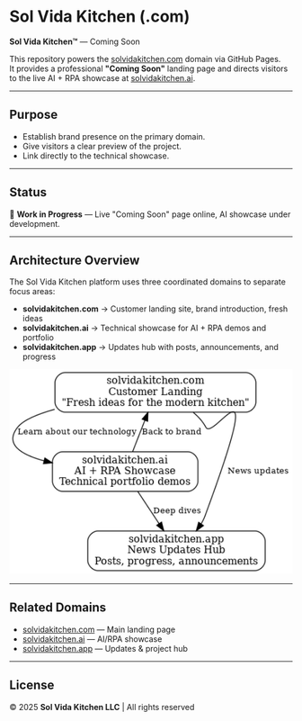 # Sol Vida Kitchen (.com)

**Sol Vida Kitchen™** — Coming Soon  

This repository powers the [solvidakitchen.com](https://solvidakitchen.com) domain via GitHub Pages.  
It provides a professional **"Coming Soon"** landing page and directs visitors to the live AI + RPA showcase at [solvidakitchen.ai](https://solvidakitchen.ai).  

---

## Purpose
- Establish brand presence on the primary domain.  
- Give visitors a clear preview of the project.  
- Link directly to the technical showcase.  

---

## Status
🚧 **Work in Progress** — Live "Coming Soon" page online, AI showcase under development.  

---
## Architecture Overview

The Sol Vida Kitchen platform uses three coordinated domains to separate focus areas:

- **solvidakitchen.com** → Customer landing site, brand introduction, fresh ideas  
- **solvidakitchen.ai** → Technical showcase for AI + RPA demos and portfolio  
- **solvidakitchen.app** → Updates hub with posts, announcements, and progress  

<p align="center">
  <img src="docs/solvidakitchen-architecture.png" alt="Sol Vida Kitchen Architecture Diagram" width="600"/>
</p>

---

## Related Domains
- [solvidakitchen.com](https://solvidakitchen.com) — Main landing page  
- [solvidakitchen.ai](https://solvidakitchen.ai) — AI/RPA showcase  
- [solvidakitchen.app](https://solvidakitchen.app) — Updates & project hub  

---

## License
© 2025 **Sol Vida Kitchen LLC** | All rights reserved
